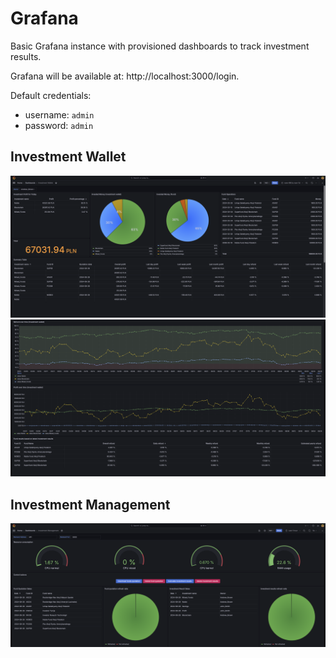 # Grafana
Basic Grafana instance with provisioned dashboards to track investment results.

Grafana will be available at: http://localhost:3000/login.

Default credentials:
- username: `admin`
- password: `admin`

## Investment Wallet
![image](/Pictures/Investment_Wallet_1_of_2.png)
![image](/Pictures/Investment_Wallet_2_of_2.png)

## Investment Management
![image](/Pictures/Investment_Management.png)
